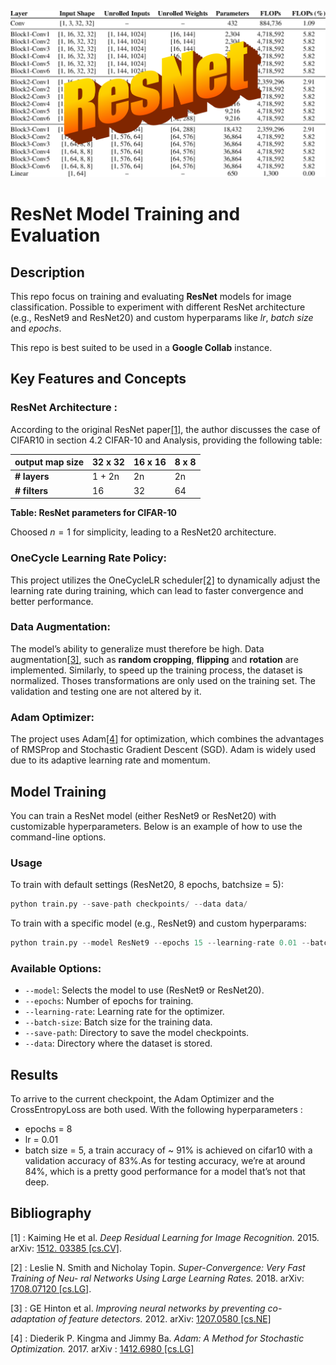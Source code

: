 ![resnet](resnet.png)
# ResNet Model Training and Evaluation

## Description
This repo focus on training and evaluating __ResNet__ models for image classification. Possible to experiment with different ResNet architecture (e.g., ResNet9 and ResNet20) and custom hyperparams like *lr*, *batch size* and *epochs*.

This repo is best suited to be used in a __Google Collab__ instance.

## Key Features and Concepts
### ResNet Architecture : 
According to the original ResNet paper[[1]](#1), the author discusses the case of CIFAR10 in section 4.2 CIFAR-10 and Analysis, providing the following table:

| **output map size** | **32 x 32** | **16 x 16** | **8 x 8** |
|---------------------|-------------|-------------|-----------|
| **# layers**        | 1 + 2n      | 2n          | 2n        |
| **# filters**       | 16          | 32          | 64        |

**Table: ResNet parameters for CIFAR-10**

Choosed $n=1$ for simplicity, leading to a ResNet20 architecture.

### OneCycle Learning Rate Policy: 
This project utilizes the OneCycleLR scheduler[[2]](#2) to dynamically adjust the learning rate during training, which can lead to faster convergence and better performance.

### Data Augmentation:
The model’s ability to generalize must therefore be high. Data augmentation[[3]](#3), such as __random cropping__, __flipping__ and __rotation__ are implemented. Similarly, to speed up the training process, the dataset is normalized. Thoses transformations are only used on the training set. The validation and testing one are not altered by it.

### Adam Optimizer:
The project uses Adam[[4]](#4) for optimization, which combines the advantages of RMSProp and Stochastic Gradient Descent (SGD). Adam is widely used due to its adaptive learning rate and momentum.


## Model Training
You can train a ResNet model (either ResNet9 or ResNet20) with customizable hyperparameters. Below is an example of how to use the command-line options.
### Usage 
To train with default settings (ResNet20, 8 epochs, batchsize = 5):
```python
python train.py --save-path checkpoints/ --data data/
```
To train with a specific model (e.g., ResNet9) and custom hyperparams:
```python
python train.py --model ResNet9 --epochs 15 --learning-rate 0.01 --batch-size 32 --save-path checkpoints/ --data data/
```
### Available Options:
  - `--model`: Selects the model to use (ResNet9 or ResNet20).
  - `--epochs`: Number of epochs for training.
  - `--learning-rate`: Learning rate for the optimizer.
  - `--batch-size`: Batch size for the training data.
  - `--save-path`: Directory to save the model checkpoints.
  - `--data`: Directory where the dataset is stored.

## Results
To arrive to the current checkpoint, the Adam Optimizer and the CrossEntropyLoss are both used. With the following hyperparameters : 
- epochs = 8
- lr = 0.01
- batch size = 5,
  a train accuracy of ~ 91% is achieved on cifar10 with a validation accuracy of 83%.As for testing accuracy, we’re at around 84%, which is a pretty good performance for a model that’s not that deep.
  
## Bibliography
<a id="1">[1]</a> : Kaiming He et al. *Deep Residual Learning for Image Recognition.* 2015. arXiv: [1512. 03385 [cs.CV]](https://arxiv.org/abs/1512.03385).

<a id="2">[2]</a> : Leslie N. Smith and Nicholay Topin. *Super-Convergence: Very Fast Training of Neu- ral Networks Using Large Learning Rates.* 2018. arXiv: [1708.07120 [cs.LG]](https://arxiv.org/abs/1708.07120).

<a id="3">[3]</a> : GE Hinton et al. *Improving neural networks by preventing co-adaptation of feature detectors.* 2012. arXiv: [1207.0580 [cs.NE]](https://arxiv.org/abs/1207.0580)

<a id="4">[4]</a> : Diederik P. Kingma and Jimmy Ba. *Adam: A Method for Stochastic Optimization.* 2017. arXiv : [1412.6980 [cs.LG]](https://arxiv.org/abs/1412.6980)

